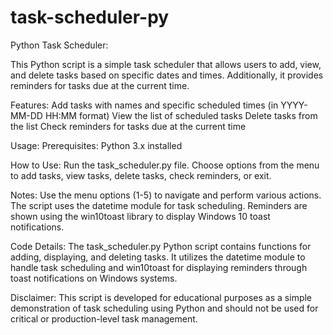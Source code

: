# task-scheduler-py

Python Task Scheduler:

This Python script is a simple task scheduler that allows users to add, view, and delete tasks based on specific dates and times. Additionally, it provides reminders for tasks due at the current time.

Features:
Add tasks with names and specific scheduled times (in YYYY-MM-DD HH:MM format)
View the list of scheduled tasks
Delete tasks from the list
Check reminders for tasks due at the current time

Usage: Prerequisites:
Python 3.x installed

How to Use:
Run the task_scheduler.py file.
Choose options from the menu to add tasks, view tasks, delete tasks, check reminders, or exit.

Notes:
Use the menu options (1-5) to navigate and perform various actions.
The script uses the datetime module for task scheduling.
Reminders are shown using the win10toast library to display Windows 10 toast notifications.

Code Details:
The task_scheduler.py Python script contains functions for adding, displaying, and deleting tasks. It utilizes the datetime module to handle task scheduling and win10toast for displaying reminders through toast notifications on Windows systems.

Disclaimer:
This script is developed for educational purposes as a simple demonstration of task scheduling using Python and should not be used for critical or production-level task management.
